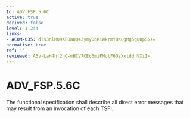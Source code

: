```yaml
---
Id: ADV_FSP.5.6C
active: true
derived: false
level: 1.244
links:
- ACOM-035: dTs3nlMU9XE0WQQ4ZymyDqRiWkrmYBKugMg5guOpS6s=
normative: true
ref: ''
reviewed: A3v-LaH4hf2hO-mHCV7CEc3miFMutF6OsXxtddnVXiI=
---
```


# ADV_FSP.5.6C

The functional specification shall describe all direct error messages that may result from an invocation of each TSFI.